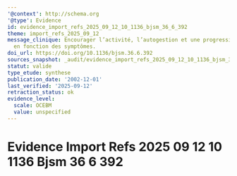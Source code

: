```yaml
---
'@context': http://schema.org
'@type': Evidence
id: evidence_import_refs_2025_09_12_10_1136_bjsm_36_6_392
theme: import_refs_2025_09_12
message_clinique: Encourager l’activité, l’autogestion et une progression graduée
  en fonction des symptômes.
doi_url: https://doi.org/10.1136/bjsm.36.6.392
sources_snapshot: _audit/evidence_import_refs_2025_09_12_10_1136_bjsm_36_6_392.json
statut: valide
type_etude: synthese
publication_date: '2002-12-01'
last_verified: '2025-09-12'
retraction_status: ok
evidence_level:
  scale: OCEBM
  value: unspecified
---
```

# Evidence Import Refs 2025 09 12 10 1136 Bjsm 36 6 392

